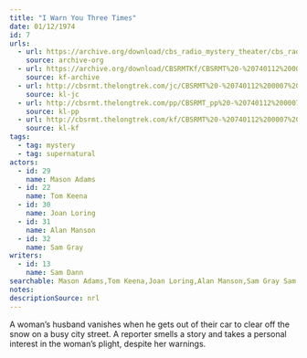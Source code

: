 ```yaml
---
title: "I Warn You Three Times"
date: 01/12/1974
id: 7
urls: 
  - url: https://archive.org/download/cbs_radio_mystery_theater/cbs_radio_mystery_theater-0001-0050.zip/cbs_radio_mystery_theater-0001-0050%2Fcbsrmt_0007_i_warn_you_three_times.mp3
    source: archive-org
  - url: https://archive.org/download/CBSRMTKf/CBSRMT%20-%20740112%200007%20I%20Warn%20You%20Three%20Times_kf.mp3
    source: kf-archive
  - url: http://cbsrmt.thelongtrek.com/jc/CBSRMT%20-%20740112%200007%20I%20Warn%20You%20Three%20Times%20vbr%20fb2_jc.mp3
    source: kl-jc
  - url: http://cbsrmt.thelongtrek.com/pp/CBSRMT_pp%20-%20740112%200007%20I%20Warn%20You%20Three%20Times.mp3
    source: kl-pp
  - url: http://cbsrmt.thelongtrek.com/kf/CBSRMT%20-%20740112%200007%20I%20Warn%20You%20Three%20Times_kf.mp3
    source: kl-kf
tags: 
  - tag: mystery
  - tag: supernatural
actors:  
  - id: 29
    name: Mason Adams  
  - id: 22
    name: Tom Keena  
  - id: 30
    name: Joan Loring  
  - id: 31
    name: Alan Manson  
  - id: 32
    name: Sam Gray
writers:  
  - id: 13
    name: Sam Dann
searchable: Mason Adams,Tom Keena,Joan Loring,Alan Manson,Sam Gray Sam Dann
notes: 
descriptionSource: nrl
---
```

A woman’s husband vanishes when he gets out of their car to clear off the snow on a busy city street. A reporter smells a story and takes a personal interest in the woman’s plight, despite her warnings.